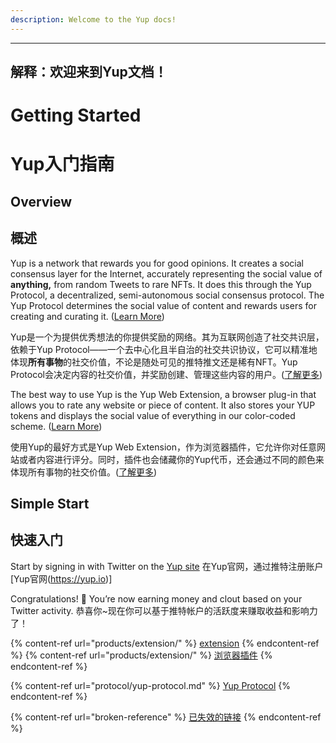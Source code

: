 ```yaml
---
description: Welcome to the Yup docs!
---
```


---
解释：欢迎来到Yup文档！
---

# Getting Started
# Yup入门指南

## Overview
## 概述

Yup is a network that rewards you for good opinions. It creates a social consensus layer for the Internet, accurately representing the social value of **anything,** from random Tweets to rare NFTs. It does this through the Yup Protocol, a decentralized, semi-autonomous social consensus protocol. The Yup Protocol determines the social value of content and rewards users for creating and curating it. ([Learn More](https://github.com/Yup-io/yup\_docs/tree/24938ac610bbd465109806ec69fb9e97054f2399/protocol.md))

Yup是一个为提供优秀想法的你提供奖励的网络。其为互联网创造了社交共识层，依赖于Yup Protocol——一个去中心化且半自治的社交共识协议，它可以精准地体现**所有事物**的社交价值，不论是随处可见的推特推文还是稀有NFT。Yup Protocol会决定内容的社交价值，并奖励创建、管理这些内容的用户。([了解更多](https://github.com/Yup-io/yup\_docs/tree/24938ac610bbd465109806ec69fb9e97054f2399/protocol.md))

The best way to use Yup is the Yup Web Extension, a browser plug-in that allows you to rate any website or piece of content. It also stores your YUP tokens and displays the social value of everything in our color-coded scheme. ([Learn More](https://github.com/Yup-io/yup\_docs/tree/24938ac610bbd465109806ec69fb9e97054f2399/ext.md))

使用Yup的最好方式是Yup Web Extension，作为浏览器插件，它允许你对任意网站或者内容进行评分。同时，插件也会储藏你的Yup代币，还会通过不同的颜色来体现所有事物的社交价值。([了解更多](https://github.com/Yup-io/yup\_docs/tree/24938ac610bbd465109806ec69fb9e97054f2399/ext.md))

## Simple Start
## 快速入门

Start by signing in with Twitter on the [Yup site](https://yup.io)
在Yup官网，通过推特注册账户 [Yup官网(https://yup.io)]

Congratulations! 🎉 You’re now earning money and clout based on your Twitter activity.
恭喜你~现在你可以基于推特帐户的活跃度来赚取收益和影响力了！

{% content-ref url="products/extension/" %}
[extension](products/extension/)
{% endcontent-ref %}
{% content-ref url="products/extension/" %}
[浏览器插件](products/extension/)
{% endcontent-ref %}

{% content-ref url="protocol/yup-protocol.md" %}
[Yup Protocol](protocol/yup-protocol.md)
{% endcontent-ref %}

{% content-ref url="broken-reference" %}
[已失效的链接](broken-reference)
{% endcontent-ref %}
